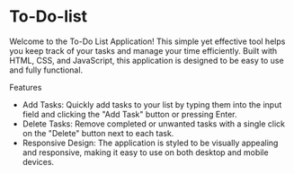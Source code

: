 # To-Do-list

Welcome to the To-Do List Application! This simple yet effective tool helps you keep track of your tasks and manage your time efficiently. Built with HTML, CSS, and JavaScript, this application is designed to be easy to use and fully functional.

Features
- Add Tasks: Quickly add tasks to your list by typing them into the input field and clicking the "Add Task" button or pressing Enter.
- Delete Tasks: Remove completed or unwanted tasks with a single click on the "Delete" button next to each task.
- Responsive Design: The application is styled to be visually appealing and responsive, making it easy to use on both desktop and mobile devices.
